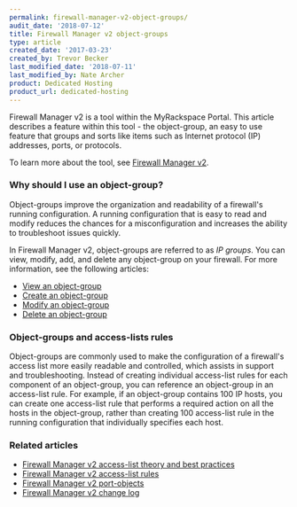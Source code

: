 ```yaml
---
permalink: firewall-manager-v2-object-groups/
audit_date: '2018-07-12'
title: Firewall Manager v2 object-groups
type: article
created_date: '2017-03-23'
created_by: Trevor Becker
last_modified_date: '2018-07-11'
last_modified_by: Nate Archer
product: Dedicated Hosting
product_url: dedicated-hosting
---
```


Firewall Manager v2 is a tool within the MyRackspace Portal. This article describes a feature within this tool - the object-group, an easy to use feature that groups and sorts like items such as Internet protocol (IP) addresses, ports, or protocols.

To learn more about the tool, see [Firewall Manager v2](/support/how-to/firewall-manager-v2).

### Why should I use an object-group?

Object-groups improve the organization and readability of a firewall's running configuration. A running configuration that is easy to read and modify reduces the chances for a misconfiguration and increases the ability to troubleshoot issues quickly.

In Firewall Manager v2, object-groups are referred to as *IP groups*. You can view, modify, add, and delete any object-group on your firewall. For more information, see the following articles:

- [View an object-group](/support/how-to/view-an-object-group-with-firewall-manager-v2)
- [Create an object-group](/support/how-to/create-an-object-group-with-firewall-manager-v2)
- [Modify an object-group](/support/how-to/modify-an-object-group-with-firewall-manager-v2)
- [Delete an object-group](/support/how-to/delete-an-object-group-with-firewall-manager-v2)

### Object-groups and access-lists rules

Object-groups are commonly used to make the configuration of a firewall's access list more easily readable and controlled, which assists in support and troubleshooting. Instead of creating individual access-list rules for each component of an object-group, you can reference an object-group in an access-list rule. For example, if an object-group contains 100 IP hosts, you can create one access-list rule that performs a required action on all the hosts in the object-group, rather than creating 100 access-list rule in the running configuration that individually specifies each host.

### Related articles

- [Firewall Manager v2 access-list theory and best practices](/support/how-to/firewall-manager-v2-access-list-theory-and-best-practices)
- [Firewall Manager v2 access-list rules](/support/how-to/firewall-manager-v2-access-list-rules)
- [Firewall Manager v2 port-objects](/support/how-to/firewall-manager-v2-port-groups)
- [Firewall Manager v2 change log](/support/how-to/firewall-manager-v2-change-log)
